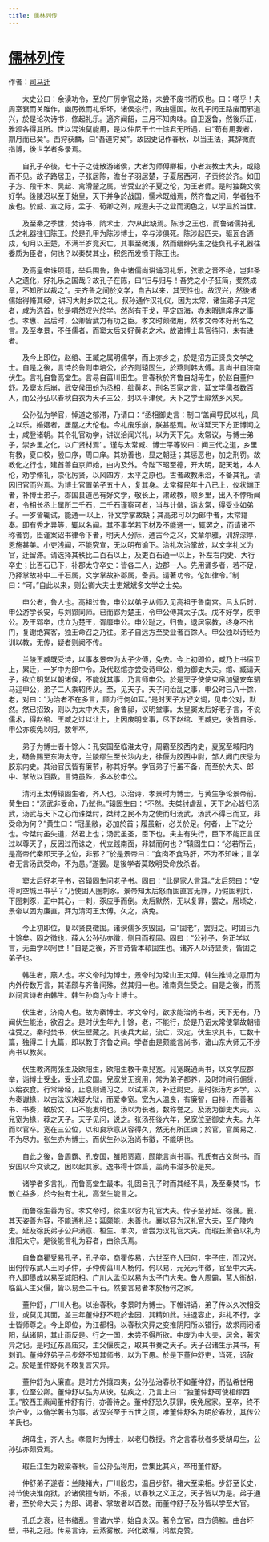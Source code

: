 ```yaml
---
title: 儒林列传
---
```


# [儒林列传](http://so.gushiwen.org/guwen/bookv_208.aspx)

作者：[司马迁](http://so.gushiwen.org/author_608.aspx)

　　太史公曰：余读功令，至於广厉学官之路，未尝不废书而叹也。曰：嗟乎！夫周室衰而关雎作，幽厉微而礼乐坏，诸侯恣行，政由彊国。故孔子闵王路废而邪道兴，於是论次诗书，修起礼乐。適齐闻韶，三月不知肉味。自卫返鲁，然後乐正，雅颂各得其所。世以混浊莫能用，是以仲尼干七十馀君无所遇，曰“苟有用我者，期月而已矣”。西狩获麟，曰“吾道穷矣”。故因史记作春秋，以当王法，其辞微而指博，後世学者多录焉。

　　自孔子卒後，七十子之徒散游诸侯，大者为师傅卿相，小者友教士大夫，或隐而不见。故子路居卫，子张居陈，澹台子羽居楚，子夏居西河，子贡终於齐。如田子方、段干木、吴起、禽滑釐之属，皆受业於子夏之伦，为王者师。是时独魏文侯好学。後陵迟以至于始皇，天下并争於战国，懦术既绌焉，然齐鲁之间，学者独不废也。於威、宣之际，孟子、荀卿之列，咸遵夫子之业而润色之，以学显於当世。

　　及至秦之季世，焚诗书，阬术士，六从此缺焉。陈涉之王也，而鲁诸儒持孔氏之礼器往归陈王。於是孔甲为陈涉博士，卒与涉俱死。陈涉起匹夫，驱瓦合適戍，旬月以王楚，不满半岁竟灭亡，其事至微浅，然而缙绅先生之徒负孔子礼器往委质为臣者，何也？以秦焚其业，积怨而发愤于陈王也。

　　及高皇帝诛项籍，举兵围鲁，鲁中诸儒尚讲诵习礼乐，弦歌之音不绝，岂非圣人之遗化，好礼乐之国哉？故孔子在陈，曰“归与归与！吾党之小子狂简，斐然成章，不知所以裁之”。夫齐鲁之间於文学，自古以来，其天性也。故汉兴，然後诸儒始得脩其经，讲习大射乡饮之礼。叔孙通作汉礼仪，因为太常，诸生弟子共定者，咸为选首，於是喟然叹兴於学。然尚有干戈，平定四海，亦未暇遑庠序之事也。孝惠、吕后时，公卿皆武力有功之臣。孝文时颇徵用，然孝文帝本好刑名之言。及至孝景，不任儒者，而窦太后又好黄老之术，故诸博士具官待问，未有进者。

　　及今上即位，赵绾、王臧之属明儒学，而上亦乡之，於是招方正贤良文学之士。自是之後，言诗於鲁则申培公，於齐则辕固生，於燕则韩太傅。言尚书自济南伏生。言礼自鲁高堂生。言易自菑川田生。言春秋於齐鲁自胡毋生，於赵自董仲舒。及窦太后崩，武安侯田蚡为丞相，绌黄老、刑名百家之言，延文学儒者数百人，而公孙弘以春秋白衣为天子三公，封以平津侯。天下之学士靡然乡风矣。

　　公孙弘为学官，悼道之郁滞，乃请曰：“丞相御史言：制曰‘盖闻导民以礼，风之以乐。婚姻者，居屋之大伦也。今礼废乐崩，朕甚愍焉。故详延天下方正博闻之士，咸登诸朝。其令礼官劝学，讲议洽闻兴礼，以为天下先。太常议，与博士弟子，崇乡里之化，以广贤材焉’ 。谨与太常臧、博士平等议曰：闻三代之道，乡里有教，夏曰校，殷曰序，周曰庠。其劝善也，显之朝廷；其惩恶也，加之刑罚。故教化之行也，建首善自京师始，由内及外。今陛下昭至德，开大明，配天地，本人伦，劝学脩礼，崇化厉贤，以风四方，太平之原也。古者政教未洽，不备其礼，请因旧官而兴焉。为博士官置弟子五十人，复其身。太常择民年十八已上，仪状端正者，补博士弟子。郡国县道邑有好文学，敬长上，肃政教，顺乡里，出入不悖所闻者，令相长丞上属所二千石，二千石谨察可者，当与计偕，诣太常，得受业如弟子。一岁皆辄试，能通一以上，补文学掌故缺；其高弟可以为郎中者，太常籍奏。即有秀才异等，辄以名闻。其不事学若下材及不能通一，辄罢之，而请诸不称者罚。臣谨案诏书律令下者，明天人分际，通古今之义，文章尔雅，训辞深厚，恩施甚美。小吏浅闻，不能究宣，无以明布谕下。治礼次治掌故，以文学礼义为官，迁留滞。请选择其秩比二百石以上，及吏百石通一以上，补左右内史、大行卒史；比百石已下，补郡太守卒史：皆各二人，边郡一人。先用诵多者，若不足，乃择掌故补中二千石属，文学掌故补郡属，备员。请著功令。佗如律令。”制曰：“可。”自此以来，则公卿大夫士吏斌斌多文学之士矣。

　　申公者，鲁人也。高祖过鲁，申公以弟子从师入见高祖于鲁南宫。吕太后时，申公游学长安，与刘郢同师。已而郢为楚王，令申公傅其太子戊。戊不好学，疾申公。及王郢卒，戊立为楚王，胥靡申公。申公耻之，归鲁，退居家教，终身不出门，复谢绝宾客，独王命召之乃往。弟子自远方至受业者百馀人。申公独以诗经为训以教，无传，疑者则阙不传。

　　兰陵王臧既受诗，以事孝景帝为太子少傅，免去。今上初即位，臧乃上书宿卫上，累迁，一岁中为郎中令。及代赵绾亦尝受诗申公，绾为御史大夫。绾、臧请天子，欲立明堂以朝诸侯，不能就其事，乃言师申公。於是天子使使束帛加璧安车驷马迎申公，弟子二人乘轺传从。至，见天子。天子问治乱之事，申公时已八十馀，老，对曰：“为治者不在多言，顾力行何如耳。”是时天子方好文词，见申公对，默然。然已招致，则以为太中大夫，舍鲁邸，议明堂事。太皇窦太后好老子言，不说儒术，得赵绾、王臧之过以让上，上因废明堂事，尽下赵绾、王臧吏，後皆自杀。申公亦疾免以归，数年卒。

　　弟子为博士者十馀人：孔安国至临淮太守，周霸至胶西内史，夏宽至城阳内史，砀鲁赐至东海太守，兰陵缪生至长沙内史，徐偃为胶西中尉，邹人阙门庆忌为胶东内史。其治官民皆有廉节，称其好学。学官弟子行虽不备，而至於大夫、郎中、掌故以百数。言诗虽殊，多本於申公。

　　清河王太傅辕固生者，齐人也。以治诗，孝景时为博士。与黄生争论景帝前。黄生曰：“汤武非受命，乃弑也。”辕固生曰：“不然。夫桀纣虐乱，天下之心皆归汤武，汤武与天下之心而诛桀纣，桀纣之民不为之使而归汤武，汤武不得已而立，非受命为何？”黄生曰：“冠虽敝，必加於首；履虽新，必关於足。何者，上下之分也。今桀纣虽失道，然君上也；汤武虽圣，臣下也。夫主有失行，臣下不能正言匡过以尊天子，反因过而诛之，代立践南面，非弑而何也？”辕固生曰：“必若所云，是高帝代秦即天子之位，非邪？”於是景帝曰：“食肉不食马肝，不为不知味；言学者无言汤武受命，不为愚。”遂罢。是後学者莫敢明受命放杀者。

　　窦太后好老子书，召辕固生问老子书。固曰：“此是家人言耳。”太后怒曰：“安得司空城旦书乎？”乃使固入圈刺豕。景帝知太后怒而固直言无罪，乃假固利兵，下圈刺豕，正中其心，一刺，豕应手而倒。太后默然，无以复罪，罢之。居顷之，景帝以固为廉直，拜为清河王太傅。久之，病免。

　　今上初即位，复以贤良徵固。诸谀儒多疾毁固，曰“固老”，罢归之。时固已九十馀矣。固之徵也，薛人公孙弘亦徵，侧目而视固。固曰：“公孙子，务正学以言，无曲学以阿世！”自是之後，齐言诗皆本辕固生也。诸齐人以诗显贵，皆固之弟子也。

　　韩生者，燕人也。孝文帝时为博士，景帝时为常山王太傅。韩生推诗之意而为内外传数万言，其语颇与齐鲁间殊，然其归一也。淮南贲生受之。自是之後，而燕赵间言诗者由韩生。韩生孙商为今上博士。

　　伏生者，济南人也。故为秦博士。孝文帝时，欲求能治尚书者，天下无有，乃闻伏生能治，欲召之。是时伏生年九十馀，老，不能行，於是乃诏太常使掌故朝错往受之。秦时焚书，伏生壁藏之。其後兵大起，流亡，汉定，伏生求其书，亡数十篇，独得二十九篇，即以教于齐鲁之间。学者由是颇能言尚书，诸山东大师无不涉尚书以教矣。

　　伏生教济南张生及欧阳生，欧阳生教千乘兒宽。兒宽既通尚书，以文学应郡举，诣博士受业，受业孔安国。兒宽贫无资用，常为弟子都养，及时时间行佣赁，以给衣食。行常带经，止息则诵习之。以试第次，补廷尉史。是时张汤方乡学，以为奏谳掾，以古法议决疑大狱，而爱幸宽。宽为人温良，有廉智，自持，而善著书、书奏，敏於文，口不能发明也。汤以为长者，数称誉之。及汤为御史大夫，以兒宽为掾，荐之天子。天子见问，说之。张汤死後六年，兒宽位至御史大夫。九年而以官卒。宽在三公位，以和良承意从容得久，然无有所匡谏；於官，官属易之，不为尽力。张生亦为博士。而伏生孙以治尚书徵，不能明也。

　　自此之後，鲁周霸、孔安国，雒阳贾嘉，颇能言尚书事。孔氏有古文尚书，而安国以今文读之，因以起其家。逸书得十馀篇，盖尚书滋多於是矣。

　　诸学者多言礼，而鲁高堂生最本。礼固自孔子时而其经不具，及至秦焚书，书散亡益多，於今独有士礼，高堂生能言之。

　　而鲁徐生善为容。孝文帝时，徐生以容为礼官大夫。传子至孙延、徐襄。襄，其天姿善为容，不能通礼经；延颇能，未善也。襄以容为汉礼官大夫，至广陵内史。延及徐氏弟子公户满意、桓生、单次，皆尝为汉礼官大夫。而瑕丘萧奋以礼为淮阳太守。是後能言礼为容者，由徐氏焉。

　　自鲁商瞿受易孔子，孔子卒，商瞿传易，六世至齐人田何，字子庄，而汉兴。田何传东武人王同子仲，子仲传菑川人杨何。何以易，元光元年徵，官至中大夫。齐人即墨成以易至城阳相。广川人孟但以易为太子门大夫。鲁人周霸，莒人衡胡，临菑人主父偃，皆以易至二千石。然要言易者本於杨何之家。

　　董仲舒，广川人也。以治春秋，孝景时为博士。下帷讲诵，弟子传以久次相受业，或莫见其面，盖三年董仲舒不观於舍园，其精如此。进退容止，非礼不行，学士皆师尊之。今上即位，为江都相。以春秋灾异之变推阴阳所以错行，故求雨闭诸阳，纵诸阴，其止雨反是。行之一国，未尝不得所欲。中废为中大夫，居舍，著灾异之记。是时辽东高庙灾，主父偃疾之，取其书奏之天子。天子召诸生示其书，有刺讥。董仲舒弟子吕步舒不知其师书，以为下愚。於是下董仲舒吏，当死，诏赦之。於是董仲舒竟不敢复言灾异。

　　董仲舒为人廉直。是时方外攘四夷，公孙弘治春秋不如董仲舒，而弘希世用事，位至公卿。董仲舒以弘为从谀。弘疾之，乃言上曰：“独董仲舒可使相缪西王。”胶西王素闻董仲舒有行，亦善待之。董仲舒恐久获罪，疾免居家。至卒，终不治产业，以脩学著书为事。故汉兴至于五世之间，唯董仲舒名为明於春秋，其传公羊氏也。

　　胡毋生，齐人也。孝景时为博士，以老归教授。齐之言春秋者多受胡毋生，公孙弘亦颇受焉。

　　瑕丘江生为穀梁春秋。自公孙弘得用，尝集比其义，卒用董仲舒。

　　仲舒弟子遂者：兰陵褚大，广川殷忠，温吕步舒。褚大至梁相。步舒至长史，持节使决淮南狱，於诸侯擅专断，不报，以春秋之义正之，天子皆以为是。弟子通者，至於命大夫；为郎、谒者、掌故者以百数。而董仲舒子及孙皆以学至大官。

　　孔氏之衰，经书绪乱。言诸六学，始自炎汉。著令立官，四方鸧腕。曲台坏壁，书礼之冠。传易言诗，云蒸雾散。兴化致理，鸿猷克赞。